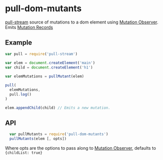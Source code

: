 # pull-dom-mutants
[pull-stream](http://pull-stream.github.io/) source of mutations to a dom element using [Mutation Observer](https://developer.mozilla.org/en/docs/Web/API/MutationObserver). Emits [Mutation Records](https://developer.mozilla.org/en-US/docs/Web/API/MutationRecord)


## Example
```js
var pull = require('pull-stream')

var elem = document.createElement('main')
var child = document.createElement('h1')
    
var elemMutations = pullMutant(elem)

pull(
  elemMutations,
  pull.log()
)

elem.appendChild(child) // Emits a new mutation.

```
## API

```js
  var pullMutants = require('pull-dom-mutants')
  pullMutants(elem [, opts])
```
Where opts are the options to pass along to [Mutation Observer](https://developer.mozilla.org/en/docs/Web/API/MutationObserver), defaults to `{childList: true}`
